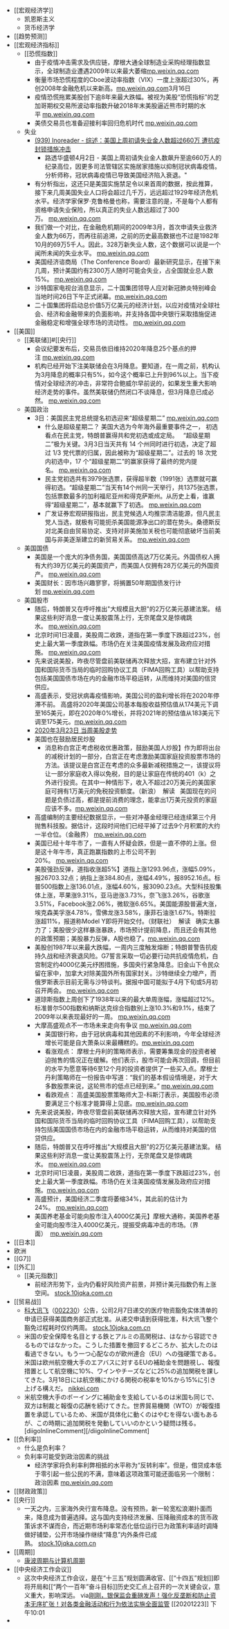 - [[宏观经济学]]
    - 凯恩斯主义
    - 货币经济学
- [[趋势预测]]
- [[宏观经济指标]]
    - [[恐慌指数]]
        - 由于疫情冲击需求及供应链，摩根大通全球制造业采购经理指数显示，全球制造业遭遇2009年以来最大萎缩[mp.weixin.qq.com](https://mp.weixin.qq.com/s?__biz=MzAxNDM1NjA1Nw==&amp;mid=2667689714&amp;idx=1&amp;sn=54bf5ce8b7dd3fc8ee8fd62c29622a9e&amp;chksm=81618dc4b61604d299682797e397ba4264206f9f3013f71dc12ec2094524ba7d7f9fcc17a38c)
        - 衡量市场恐慌程度的Cboe波动率指数（VIX）一度上涨超过30%，再创2008年金融危机以来新高。[mp.weixin.qq.com](https://mp.weixin.qq.com/s?__biz=MzA5MDEzNjQwMA==&mid=2655191068&idx=1&sn=0f42601cbb65c8cad627c39fab37faaf&chksm=8ba7ea23bcd0633576816ec68d7174a2a467b7768a4e5d32917a4193d055eff86e864cdc5cfe)3月16日
        - 疫情恐慌拖累美股创下逾8年来最大跌幅。被视为美股“恐慌指标”的芝加哥期权交易所波动率指数升破2018年末美股逼近熊市时期的水平 [mp.weixin.qq.com](https://mp.weixin.qq.com/s?__biz=MzAxNDM1NjA1Nw==&mid=2667689697&idx=1&sn=37a3a653c993774634e5994f137c1afb&chksm=81618dd7b61604c105adc44c32fc7f380b60e8b136a61d07d1843c4cd816edf097690a640cfb)
        - 美债交易员也准备迎接利率回归危机时代 [mp.weixin.qq.com](https://mp.weixin.qq.com/s?__biz=MzAxNDM1NjA1Nw==&mid=2667689697&idx=1&sn=37a3a653c993774634e5994f137c1afb&chksm=81618dd7b61604c105adc44c32fc7f380b60e8b136a61d07d1843c4cd816edf097690a640cfb)
    - 失业
        - [(939) Inoreader - 综述：美国上周初请失业金人数超过660万 遭抗疫封锁措施冲击](https://www.diigo.com/outliner/diigo_items/904019/12128769/546176916?key=34d57b46e1)
            - 路透华盛顿4月2日 - 美国上周初请失业金人数飙升至逾660万人的纪录高位，因更多司法管辖区实施居家措施以抑制冠状病毒疫情。分析师称，冠状病毒疫情已导致美国经济陷入衰退。"
        - 有分析指出，这还只是美国实施禁足令以来首周的数据，按此推算，接下来几周美国失业人口将会超过几千万，远远超过1929年经济危机水平。经济学家保罗·克鲁格曼也称，需要注意的是，不是每个人都有资格申请失业保险，所以真正的失业人数远超过了300万。 [mp.weixin.qq.com](https://mp.weixin.qq.com/s?__biz=MzA5MDEzNjQwMA==&mid=2655193075&idx=1&sn=067ac1dc7a21445dba36df14ae809974&chksm=8ba7edccbcd064da6261672f91056749cc41c2c9356d316faedc2385f5b4fd2891123d398f16)
        - 我们做一个对比，在金融危机期间的2009年3月，首次申请失业救济金人数为66万，而再往前追溯，之前的历史最高数据也不过是1982年10月的69万5千人。因此，328万新失业人数，这个数据可以说是一个闻所未闻的失业水平。 [mp.weixin.qq.com](https://mp.weixin.qq.com/s?__biz=MzA5MDEzNjQwMA==&mid=2655193075&idx=1&sn=067ac1dc7a21445dba36df14ae809974&chksm=8ba7edccbcd064da6261672f91056749cc41c2c9356d316faedc2385f5b4fd2891123d398f16)
        - 美国经济谘商局（The Conference Board）最新研究显示，在接下来几周，预计美国约有2300万人随时可能会失业，占全国就业总人数15%。 [mp.weixin.qq.com](https://mp.weixin.qq.com/s?__biz=MzA5MDEzNjQwMA==&mid=2655193075&idx=1&sn=067ac1dc7a21445dba36df14ae809974&chksm=8ba7edccbcd064da6261672f91056749cc41c2c9356d316faedc2385f5b4fd2891123d398f16)
        - 沙特国家电视台消息显示，二十国集团领导人应对新冠肺炎特别峰会当地时间26日下午正式闭幕。[mp.weixin.qq.com](https://mp.weixin.qq.com/s?__biz=MzA5MDEzNjQwMA==&mid=2655193075&idx=1&sn=067ac1dc7a21445dba36df14ae809974&chksm=8ba7edccbcd064da6261672f91056749cc41c2c9356d316faedc2385f5b4fd2891123d398f16)
        - 二十国集团将启动总价值5万亿美元的经济计划，以应对疫情对全球社会、经济和金融带来的负面影响，并支持各国中央银行采取措施促进金融稳定和增强全球市场的流动性。 [mp.weixin.qq.com](https://mp.weixin.qq.com/s?__biz=MzA5MDEzNjQwMA==&mid=2655193075&idx=1&sn=067ac1dc7a21445dba36df14ae809974&chksm=8ba7edccbcd064da6261672f91056749cc41c2c9356d316faedc2385f5b4fd2891123d398f16)
- [[美国]]
    - [[美联储]]#[[央行]]
        - 会议纪要发布后，交易员依旧维持2020年降息25个基点的押注 [mp.weixin.qq.com](https://mp.weixin.qq.com/s?__biz=MzAxNDM1NjA1Nw==&mid=2667689636&idx=1&sn=8dcc447090eb0d057c5ce46dcaecc9c7&chksm=81618d92b61604845da96fa26547bdf780b4ab9b2de301ebab4c1ca5cb194995e3e17a35c033)
        - 机构已经开始下注美联储会在3月降息。要知道，在一周之前，机构认为3月降息的概率只有5%，如今这个概率已上升到96%以上。当下疫情对全球经济的冲击，非常符合鲍威尔早前说的，如果发生重大影响经济走势的事件。虽然美联储仍然闭口不谈降息，但3月降息已成必然。 [mp.weixin.qq.com](https://mp.weixin.qq.com/s?__biz=MzI4Mzc0ODQxOQ==&mid=2247492261&idx=1&sn=91ebd47af424d5114c3a5becb556f1e9&chksm=eb875389dcf0da9fed4922b4cea19f78028597fc664eceba40598dc117a748493724e8f72e31)
    - 美国政治
        - 3日：美国民主党总统提名初选迎来“超级星期二” [mp.weixin.qq.com](https://mp.weixin.qq.com/s?__biz=MzAxNDM1NjA1Nw==&mid=2667689714&idx=1&sn=54bf5ce8b7dd3fc8ee8fd62c29622a9e&chksm=81618dc4b61604d299682797e397ba4264206f9f3013f71dc12ec2094524ba7d7f9fcc17a38c)
            - 什么是超级星期二？ 美国大选为今年海外最重要事件之一， 初选看点在民主党，特朗普赢得共和党初选或成定局。   “超级星期二”极为关键。3月3日当天共有 14 个州同时进行初选，决定了超过 1/3 党代票的归属，因此被称为“超级星期二”。过去的 18 次党内初选中，17 个“超级星期二”的赢家获得了最终的党内提名。 [mp.weixin.qq.com](https://mp.weixin.qq.com/s?__biz=MzA5MDEzNjQwMA==&mid=2655189055&idx=1&sn=f27473dda8114f9f71d2124ee726ff23&chksm=8ba61200bcd19b16c84b0332a077030e500481f2dac5bf0deadc22e9fc079cefa848696e1765)
            - 民主党初选共有3979张选票，获得超半数（1991张）选票就可赢得初选。“超级星期二”当天有14个州同一天举行，共1375张选票，包括票数最多的加利福尼亚州和得克萨斯州。从历史上看，谁赢得“超级星期二”，基本就赢下了初选。 [mp.weixin.qq.com](https://mp.weixin.qq.com/s?__biz=MzA5MDEzNjQwMA==&mid=2655189055&idx=1&sn=f27473dda8114f9f71d2124ee726ff23&chksm=8ba61200bcd19b16c84b0332a077030e500481f2dac5bf0deadc22e9fc079cefa848696e1765)
            - 广发证券宏观研报指出，民主党候选人均推崇清洁能源，但凡民主党人当选，就极有可能扼杀美国能源净出口的潜在势头。桑德斯反对北美自由贸易协定、支持对非美施加关税也可能彻底破坏当前美国与非美逐渐建立的新贸易关系。 [mp.weixin.qq.com](https://mp.weixin.qq.com/s?__biz=MzA5MDEzNjQwMA==&mid=2655189055&idx=1&sn=f27473dda8114f9f71d2124ee726ff23&chksm=8ba61200bcd19b16c84b0332a077030e500481f2dac5bf0deadc22e9fc079cefa848696e1765)
    - 美国国债
        - 美国是一个庞大的净债务国，美国国债高达7万亿美元。外国债权人拥有大约39万亿美元的美国资产，而美国人仅拥有28万亿美元的外国资产。 [mp.weixin.qq.com](https://mp.weixin.qq.com/s?__biz=MzA5MDEzNjQwMA==&mid=2655193858&idx=1&sn=22b1c2d3ad33fd592908f86f639a28f3&chksm=8ba7e13dbcd0682bf93016aa09ceab7cd301890e9d3894ab450d372a7ef63d60c5cd29e252ad)
        - 美国财长：因市场兴趣寥寥，将搁置50年期国债发行计划 [mp.weixin.qq.com](https://mp.weixin.qq.com/s?__biz=MzAxNDM1NjA1Nw==&mid=2667689728&idx=1&sn=8154eab28b237e4c0f850b1e157ff109&chksm=81618c36b6160520f37962057885b0aea8b6a0fe4ff76439ff00809498223976c0ae6bc519f3)
    - 美国股市
        - 随后，特朗普又在呼吁推出"大规模且大胆"的2万亿美元基建法案。 结果这些利好消息一度让美股震荡上行，无奈尾盘又是惊魂跳水。 [mp.weixin.qq.com](https://mp.weixin.qq.com/s?__biz=MzA5MDEzNjQwMA==&amp;amp;mid=2655193858&amp;amp;idx=1&amp;amp;sn=22b1c2d3ad33fd592908f86f639a28f3&amp;amp;chksm=8ba7e13dbcd0682bf93016aa09ceab7cd301890e9d3894ab450d372a7ef63d60c5cd29e252ad)
        - 北京时间1日凌晨，美股周二收跌，道指在第一季度下跌超过23%，创史上最大第一季度跌幅。市场仍在关注美国疫情发展及政府应对措施。 [mp.weixin.qq.com](https://mp.weixin.qq.com/s?__biz=MzA5MDEzNjQwMA==&mid=2655193858&idx=1&sn=22b1c2d3ad33fd592908f86f639a28f3&chksm=8ba7e13dbcd0682bf93016aa09ceab7cd301890e9d3894ab450d372a7ef63d60c5cd29e252ad)
        - 先来说说美股，昨夜尽管盘前美联储再次释放大招，宣布建立针对外国和国际货币当局的临时回购协议工具（FIMA回购工具）以帮助支持包括美国国债市场在内的金融市场平稳运转，从而维持对美国的信贷供应。
        - 高盛表示，受冠状病毒疫情影响，美国公司的盈利增长将在2020年停滞不前。 高盛将2020年美国公司基本每股收益预估值从174美元下调至165美元，即在2020年0%增长，并将2021年的预估值从183美元下调至175美元。[mp.weixin.qq.com](https://mp.weixin.qq.com/s?__biz=MzA5MDEzNjQwMA==&mid=2655188067&idx=1&sn=da840cd7a97bd0f6bcae89fc2341a767&chksm=8ba61e5cbcd1974a8e7ec7be00ed6d3b5a9df8530e263da6bfe8c2c1d64c71fd96413241c66c)
        - [2020年3月23日 当周美股走势](https://mp.weixin.qq.com/s?__biz=MzA5MDEzNjQwMA==&mid=2655192456&idx=1&sn=80f8e03595f51d1470f26588cec9983f&chksm=8ba7efb7bcd066a177e5f9c5d8923226bd7efcbcc7d58e619995190e2fb09877e9a22f6fc8d7)
        - 美国也在鼓励居民炒股
            - 消息称白宫正考虑税收优惠政策，鼓励美国人炒股】作为即将出台的减税计划的一部分，白宫正在考虑激励美国家庭投资股票市场的方法。该提议是白宫正在考虑的众多最新减税措施之一，该提议将让一部分家庭收入得以免税，目的是让家庭在传统的401（k）之外进行投资。在其中一种情形下，收入不超过20万美元的美国家庭可拥有1万美元的免税投资额度。（新浪）  解读   美国现在的问题是负债过高，都是提前消费的理念，能拿出1万美元投资的家庭应该不多。[mp.weixin.qq.com](https://mp.weixin.qq.com/s?__biz=MTA3NDI5ODU0MQ==&mid=2655802276&idx=1&sn=3d8a8b6bb0b38e424809bb0ff154acef&chksm=738f7a6644f8f3700e14a49f49152c5ac2536830b13002ad14ce9b026bac3d6042e5274841b1)
        - 高盛编制的主要经纪数据显示，一些对冲基金经理已经连续第三个月抛售科技股。据估计，这段时间他们已经平掉了过去9个月积累的大约一半仓位。（金融界） [mp.weixin.qq.com](https://mp.weixin.qq.com/s?__biz=MTA3NDI5ODU0MQ==&mid=2655802645&idx=1&sn=a3d8f642cb8974ef569f0a2386d73c2c&chksm=738f7cd744f8f5c161af22143089dcf3ea868dd5aa43ceb4e4baec6a16a95f553a11b696ced9)
        - 美国已经十年牛市了，一直有人怀疑会跌，但是一直不停的上涨。但是这十年牛市，真正跑赢指数的上市公司不到20%。 [mp.weixin.qq.com](https://mp.weixin.qq.com/s?__biz=MTA3NDI5ODU0MQ==&mid=2655802684&idx=1&sn=fb441cd562c2f3d23ba0e8474a9eff8d&chksm=738f7cfe44f8f5e815fe2bf6415641e4cb252151188e304449dd48c01f268852a747cc17c008)
        - 美股强劲反弹，道指收涨超5%】道指上涨1293.96点，涨幅5.09%，报26703.32点；纳指上涨384.80点，涨幅4.49%，报8952.16点。标普500指数上涨136.01点，涨幅4.60%，报3090.23点。大型科技股集体上涨，苹果涨9.31%，亚马逊涨3.73%，奈飞涨3.26%，谷歌涨3.51%，Facebook涨2.06%，微软涨6.65%。美国能源股普遍大涨，埃克森美孚涨4.78%，雪佛龙涨3.58%，康菲石油涨1.67%。特斯拉涨超11%，报道称Model Y即将开始交付。（财联社）  解读   确实太暴力了；美股很少这样暴涨暴跌，市场预计提前降息，而且还会有其他的政策预期；美股暴力反弹，A股也稳了。[mp.weixin.qq.com](https://mp.weixin.qq.com/s?__biz=MTA3NDI5ODU0MQ==&mid=2655802900&idx=1&sn=1d28ee2e5414c5bffbf8002d7bd3617d&chksm=738f7fd644f8f6c0eb829f5b8402f85a0dd16beea4bf66967a3fe757dc82ae3300b31d646149)
        - 美股创1987年以来最大跌幅，一周内三度触发熔断；特朗普警告抗疫持久战和经济衰退风险。G7誓言采取一切必要行动共抗疫情危机，白宫制定约4000亿美元纾困措施，多国央行紧急降息。旧金山下令民众留在家中，加拿大对除美国外所有国家封关。沙特继续全力增产，而俄罗斯表示目前无需与沙特谈判。据报中国可能拟于4月下旬或5月初召开两会。 [mp.weixin.qq.com](https://mp.weixin.qq.com/s?__biz=MzAxNDM1NjA1Nw==&mid=2667689828&idx=1&sn=c8fbd84e9f49ddb87cf1765804a21ac7&chksm=81618c52b6160544d1fac5a384d14e3e99c9070094ef1fb6aee4b7cf61b64a0956dde8c7d311)
        - 道琼斯指数上周创下了1938年以来的最大单周涨幅，涨幅超过12%。标准普尔500指数和纳斯达克综合指数别上涨10.3%和9.1%，结束了2009年以来表现最好的一周。 [mp.weixin.qq.com](https://mp.weixin.qq.com/s?__biz=MzA5MDEzNjQwMA==&mid=2655193688&idx=1&sn=eba0187f1abefc48760b1d28a5b6e3c4&chksm=8ba7e067bcd06971fd7945bdf34e4db1bf25c7ffa781a8f776681c987d8abae623dfbfdd127d)
        - 大摩高盛观点不一市场未来走向有争议 [mp.weixin.qq.com](https://mp.weixin.qq.com/s?__biz=MzA5MDEzNjQwMA==&mid=2655193688&idx=1&sn=eba0187f1abefc48760b1d28a5b6e3c4&chksm=8ba7e067bcd06971fd7945bdf34e4db1bf25c7ffa781a8f776681c987d8abae623dfbfdd127d)
            - 美国银行称，由于冠状病毒和其他因素的不利影响，今年全球经济增长可能是自大萧条以来最糟糕的。[mp.weixin.qq.com](https://mp.weixin.qq.com/s?__biz=MzA5MDEzNjQwMA==&mid=2655188067&idx=1&sn=da840cd7a97bd0f6bcae89fc2341a767&chksm=8ba61e5cbcd1974a8e7ec7be00ed6d3b5a9df8530e263da6bfe8c2c1d64c71fd96413241c66c)
            - 看涨观点： 摩根士丹利的策略师表示，需要筹集现金的投资者被迫抛售的情况正在缓解。他们表示，股市可能会再次回调，但目前的水平为愿意等待6至12个月的投资者提供了一些买入点。摩根士丹利策略师在一份报告中写道：“我们的基本假设情境是，对于大多数股票来说，这轮熊市的低点已经到来。” [mp.weixin.qq.com](https://mp.weixin.qq.com/s?__biz=MzA5MDEzNjQwMA==&mid=2655193688&idx=1&sn=eba0187f1abefc48760b1d28a5b6e3c4&chksm=8ba7e067bcd06971fd7945bdf34e4db1bf25c7ffa781a8f776681c987d8abae623dfbfdd127d)
            - 看跌观点： 高盛美国股票策略师大卫-科斯汀表示，美国股市必须要满足三个标准才能算得上见底。[mp.weixin.qq.com](https://mp.weixin.qq.com/s?__biz=MzA5MDEzNjQwMA==&mid=2655193688&idx=1&sn=eba0187f1abefc48760b1d28a5b6e3c4&chksm=8ba7e067bcd06971fd7945bdf34e4db1bf25c7ffa781a8f776681c987d8abae623dfbfdd127d)
        - 先来说说美股，昨夜尽管盘前美联储再次释放大招，宣布建立针对外国和国际货币当局的临时回购协议工具（FIMA回购工具），以帮助支持包括美国国债市场在内的金融市场平稳运转，从而维持对美国的信贷供应。
        - 随后，特朗普又在呼吁推出"大规模且大胆"的2万亿美元基建法案。 结果这些利好消息一度让美股震荡上行，无奈尾盘又是惊魂跳水。 [mp.weixin.qq.com](https://mp.weixin.qq.com/s?__biz=MzA5MDEzNjQwMA==&amp;amp;mid=2655193858&amp;amp;idx=1&amp;amp;sn=22b1c2d3ad33fd592908f86f639a28f3&amp;amp;chksm=8ba7e13dbcd0682bf93016aa09ceab7cd301890e9d3894ab450d372a7ef63d60c5cd29e252ad)
        - 北京时间1日凌晨，美股周二收跌，道指在第一季度下跌超过23%，创史上最大第一季度跌幅。市场仍在关注美国疫情发展及政府应对措施。[mp.weixin.qq.com](https://mp.weixin.qq.com/s?__biz=MzA5MDEzNjQwMA==&mid=2655193858&idx=1&sn=22b1c2d3ad33fd592908f86f639a28f3&chksm=8ba7e13dbcd0682bf93016aa09ceab7cd301890e9d3894ab450d372a7ef63d60c5cd29e252ad)
        - 高盛预计，美国经济二季度将萎缩34%，其此前的估计为24%。 [mp.weixin.qq.com](https://mp.weixin.qq.com/s?__biz=MzA5MDEzNjQwMA==&mid=2655193858&idx=1&sn=22b1c2d3ad33fd592908f86f639a28f3&chksm=8ba7e13dbcd0682bf93016aa09ceab7cd301890e9d3894ab450d372a7ef63d60c5cd29e252ad)
        - 美国养老基金可能向股市注入4000亿美元】摩根大通称，美国养老基金可能向股市注入4000亿美元，提振受病毒冲击的市场。（界面）  [mp.weixin.qq.com](https://mp.weixin.qq.com/s?__biz=MTA3NDI5ODU0MQ==&mid=2655803911&idx=1&sn=95e1219a492c093960d82a99bf0caa34&chksm=738f73c544f8fad376ee570f42310cca11e4e4f71b63627542a97b689d24bee182af405ad17d0)
- [[日本]]
- 欧洲
- [[G7]]
- [[外汇]]
    - [[美元指数]]
        - 前经济形势下，业内仍看好风险资产前景，并预计美元指数仍有上涨空间。 [stock.10jqka.com.cn](http://stock.10jqka.com.cn/20200217/c617538622.shtml)
- [[贸易战]]
    - [科大讯飞](http://stockpage.10jqka.com.cn/002230/)（[002230](http://stockpage.10jqka.com.cn/002230/)）公告，公司2月7日递交的医疗物资豁免实体清单的申请已获得美国商务部正式批准。从递交申请到获得批准，科大讯飞整个豁免过程耗时仅约两周。 [stock.10jqka.com.cn](http://stock.10jqka.com.cn/20200224/c617741571.shtml)
    - 米国の安全保障を名目とする鉄とアルミの高関税は、はなから容認できるものではなかった。こうした措置を撤回するどころか、拡大したのは看過できない。もう一つ心配なのが欧州連合（EU）への強硬策である。米国は欧州航空機大手のエアバスに対するEUの補助金を問題視し、報復措置として航空機に10%、ワインやチーズなどに25%の追加関税を課してきた。3月18日には航空機にかける関税の税率を10%から15%に引き上げる構えだ。 [nikkei.com](https://www.nikkei.com/article/DGXMZO56133020X20C20A2SHF000/)
    - 米航空機大手のボーイングに補助金を支給しているのは米国も同じで、双方は制裁と報復の応酬を続けてきた。世界貿易機関（WTO）が報復措置を承認しているため、米国が具体化に動くのはやむを得ない面もあるが、この時期に追加関税を発動していいのかという疑問は残る。 [diigoInlineComment][/diigoInlineComment]
- [[负利率]]
    - 什么是负利率？
    - 负利率可能受到政治因素的挑战
        - 经济学家将负利率利弊相抵的水平称为“反转利率”。但是，借贷成本低于零引起一些公民的不满，意味着这项政策可能还面临另一个限制：政治因素 [mp.weixin.qq.com](https://mp.weixin.qq.com/s?__biz=MzI4Mzc0ODQxOQ==&amp;mid=2247491991&amp;idx=1&amp;sn=e2db5dbd2aa2c6d33d208732d7ee5563&amp;chksm=eb8750bbdcf0d9adfd459460c13defd1ec9b5622c03bf100838528b5893e153e648a1e53beb1)
- [[财政政策]]
- [[央行]]
    - 一天之内，三家海外央行宣布降息。没有预热，新一轮宽松浪潮扑面而来，降息成为普遍选择。这与国内支持经济发展、压降融资成本的货币政策诉求不谋而合，而近期市场利率常态化低位运行已为政策利率适时调降做好铺垫，公开市场操作继续“降息”内外条件已成熟。 [stock.10jqka.com.cn](http://stock.10jqka.com.cn/20200304/c618075205.shtml)
- [[周期]]
    - [康波周期与计算机周期](https://www.diigo.com/outliner/diigo_items/904019/12128769/540717679?key=34d57b46e1)
- [[中央经济工作会议]]
    - 这次中央经济工作会议，是在“十三五”规划圆满收官、[[“十四五”规划]]即将开局和[[“两个一百年”奋斗目标]]历史交汇点上召开的一次关键会议，意义重大，影响深远。
via[刚刚，银保监会重磅发声！强化反垄断和防止资本无序扩张！对各类金融活动和行为依法实施全面监管](https://mp.weixin.qq.com/s?__biz=MzA5MDEzNjQwMA==&mid=2655311514&idx=3&sn=7b75c68cd9ed7eee531540ae4da9d4d0&chksm=8ba03ca5bcd7b5b30069655a05a596919a4d041a9a2f2dd1da240903d8a89f0b2c50be372873)
[[20201223]] 下午10:01
- 
